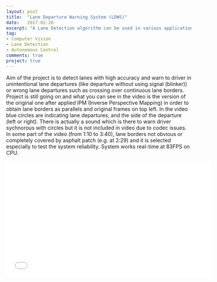 ```yaml
---
layout: post
title:  "Lane Departure Warning System (LDWS)"
date:   2017-02-26
excerpt: "A Lane Detection algorithm can be used in various applications such as; Steering of Autonomous or Semi-Autonomous Vehicles or ADAS systems (e.g. LDWS)."
tag:
- Computer Vision
- Lane Detection
- Autonomous Control
comments: true
project: true
---
```

Aim of the project is to detect lanes with high accuracy and warn to driver in unintentional lane departures 
(like departure without using signal (blinker)) or wrong lane departures such as crossing over continuous lane borders.
Project is still going on and what you can see in the video is the version of the original one after applied IPM (Inverse Perspective Mapping) in order to obtain lane borders as parallels and original frames on top left. In the video blue circles are indicating lane departures, and the side of the departure (left or right). There is actually a sound which is there to warn driver sychnorous with circles but it is not included in video due to codec issues. In some part of the video (from 1:10 to 3:40), lane borders not obvious or completely covered by asphalt patch (e.g. at 2:29) and it is selected especially to test the system reliability. System works real-time at 83FPS on CPU.

<iframe width="560" height="315" src="//www.youtube.com/embed/4BUzP6X1CHQ" frameborder="0"> </iframe>
